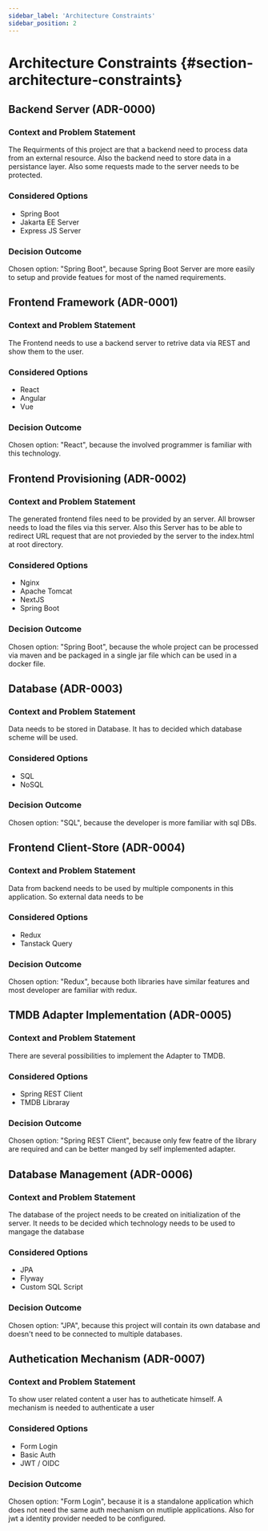 ```yaml
---
sidebar_label: 'Architecture Constraints'
sidebar_position: 2
---
```


# Architecture Constraints {#section-architecture-constraints}

## Backend Server (ADR-0000)

### Context and Problem Statement

The Requirments of this project are that a backend need to process data from an external resource. Also the backend need to store data in a persistance layer.
Also some requests made to the server needs to be protected.

### Considered Options

* Spring Boot
* Jakarta EE Server
* Express JS Server

### Decision Outcome

Chosen option: "Spring Boot", because Spring Boot Server are more easily to setup and provide featues for most of the named requirements.

## Frontend Framework (ADR-0001)

### Context and Problem Statement

The Frontend needs to use a backend server to retrive data via REST and show them to the user.

### Considered Options

* React
* Angular
* Vue

### Decision Outcome

Chosen option: "React", because the involved programmer is familiar with this technology.

## Frontend Provisioning (ADR-0002)

### Context and Problem Statement

The generated frontend files need to be provided by an server. 
All browser needs to load the files via this server.
Also this Server has to be able to redirect URL request that are not provieded by the server to the index.html at root directory.

### Considered Options

* Nginx
* Apache Tomcat
* NextJS
* Spring Boot

### Decision Outcome

Chosen option: "Spring Boot", because the whole project can be processed via maven and be packaged in a single jar file which can be used in a docker file.

## Database (ADR-0003)

### Context and Problem Statement

Data needs to be stored in Database. It has to decided which database scheme will be used.

### Considered Options

* SQL
* NoSQL

### Decision Outcome

Chosen option: "SQL", because the developer is more familiar with sql DBs.

## Frontend Client-Store (ADR-0004)

### Context and Problem Statement

Data from backend needs to be used by multiple components in this application. So external data needs to be

### Considered Options

* Redux
* Tanstack Query

### Decision Outcome

Chosen option: "Redux", because both libraries have similar features and most developer are familiar with redux.

## TMDB Adapter Implementation (ADR-0005)

### Context and Problem Statement

There are several possibilities to implement the Adapter to TMDB.

### Considered Options

* Spring REST Client
* TMDB Libraray

### Decision Outcome

Chosen option: "Spring REST Client", because only few featre of the library are required and can be better manged by self implemented adapter.

## Database Management (ADR-0006)

### Context and Problem Statement

The database of the project needs to be created on initialization of the server. It needs to be decided which technology needs to be used to mangage the database

### Considered Options

* JPA
* Flyway
* Custom SQL Script

### Decision Outcome

Chosen option: "JPA", because this project will contain its own database and doesn't need to be connected to multiple databases.

## Authetication Mechanism (ADR-0007)

### Context and Problem Statement

To show user related content a user has to autheticate himself. A mechanism is needed to authenticate a user

### Considered Options

* Form Login
* Basic Auth
* JWT / OIDC

### Decision Outcome

Chosen option: "Form Login", because it is a standalone application which does not need the same auth mechanism on mutliple applications. Also for jwt a identity provider needed to be configured.
